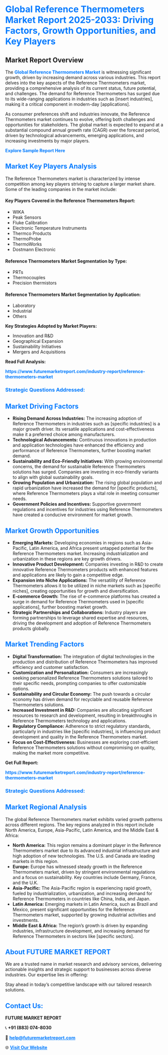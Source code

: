 <h1 style="color: #007BFF;">Global Reference Thermometers Market Report 2025-2033: Driving Factors, Growth Opportunities, and Key Players</h1>

<section id="overview">
<h2>Market Report Overview</h2>
<p>The <a href="https://www.futuremarketreport.com/industry-report/reference-thermometers-market" style="color: #007BFF; text-decoration: none;"><strong>Global Reference Thermometers Market</strong></a> is witnessing significant growth, driven by increasing demand across various industries. This report delves into the key aspects of the Reference Thermometers market, providing a comprehensive analysis of its current status, future potential, and challenges. The demand for Reference Thermometers has surged due to its wide-ranging applications in industries such as [insert industries], making it a critical component in modern-day [applications].</p>
<p>As consumer preferences shift and industries innovate, the Reference Thermometers market continues to evolve, offering both challenges and opportunities for stakeholders. The global market is expected to expand at a substantial compound annual growth rate (CAGR) over the forecast period, driven by technological advancements, emerging applications, and increasing investments by major players.</p>
</section>

<section id="overview">
<p><a href="https://www.futuremarketreport.com/request-sample/reportId=52315" style="color: #007BFF; text-decoration: none;"><strong>Explore Sample Report Here</strong></a></p>
</section>

<section id="key-players">
<h2 style="color: #007BFF;">Market Key Players Analysis</h2>
<p>The Reference Thermometers market is characterized by intense competition among key players striving to capture a larger market share. Some of the leading companies in the market include:</p>
<h4>Key Players Covered in the Reference Thermometers Report:</h4>
<ul><li>WIKA</li><li>Peak Sensors</li><li>Fluke Calibration</li><li>Electronic Temperature Instruments</li><li>Thermco Products</li><li>ThermoProbe</li><li>ThermoWorks</li><li>Dostmann Electronic</li></ul>
<h4>Reference Thermometers Market Segmentation by Type:</h4>
<ul><li>PRTs</li><li>Thermocouples</li><li>Precision thermistors</li></ul>

<h4>Reference Thermometers Market Segmentation by Application:</h4>
<ul><li>Laboratory</li><li>Industrial</li><li>Others</li></ul>
<p><strong>Key Strategies Adopted by Market Players:</strong></p>
<ul>
<li>Innovation and R&D</li>
<li>Geographical Expansion</li>
<li>Sustainability Initiatives</li>
<li>Mergers and Acquisitions</li>
</ul>
</section>

<section>
<p><strong>Read Full Analysis: </strong></p><a href="https://www.futuremarketreport.com/industry-report/reference-thermometers-market" style="color: #007BFF; text-decoration: none;"><strong>https://www.futuremarketreport.com/industry-report/reference-thermometers-market</strong></a>
<h3 style="color: #007BFF;">Strategic Questions Addressed:</h3>
</section>

<section id="driving-factors">
<h2 style="color: #007BFF;">Market Driving Factors</h2>
<ul>
<li><strong>Rising Demand Across Industries:</strong> The increasing adoption of Reference Thermometers in industries such as [specific industries] is a major growth driver. Its versatile applications and cost-effectiveness make it a preferred choice among manufacturers.</li>
<li><strong>Technological Advancements:</strong> Continuous innovations in production and application technologies have enhanced the efficiency and performance of Reference Thermometers, further boosting market demand.</li>
<li><strong>Sustainability and Eco-Friendly Initiatives:</strong> With growing environmental concerns, the demand for sustainable Reference Thermometers solutions has surged. Companies are investing in eco-friendly variants to align with global sustainability goals.</li>
<li><strong>Growing Population and Urbanization:</strong> The rising global population and rapid urbanization have increased the demand for [specific products], where Reference Thermometers plays a vital role in meeting consumer needs.</li>
<li><strong>Government Policies and Incentives:</strong> Supportive government regulations and incentives for industries using Reference Thermometers have created a conducive environment for market growth.</li>
</ul>
</section>

<section id="growth-opportunities">
<h2 style="color: #007BFF;">Market Growth Opportunities</h2>
<ul>
<li><strong>Emerging Markets:</strong> Developing economies in regions such as Asia-Pacific, Latin America, and Africa present untapped potential for the Reference Thermometers market. Increasing industrialization and urbanization in these regions are key growth drivers.</li>
<li><strong>Innovative Product Development:</strong> Companies investing in R&D to create innovative Reference Thermometers products with enhanced features and applications are likely to gain a competitive edge.</li>
<li><strong>Expansion into Niche Applications:</strong> The versatility of Reference Thermometers allows it to be utilized in niche markets such as [specific niches], creating opportunities for growth and diversification.</li>
<li><strong>E-commerce Growth:</strong> The rise of e-commerce platforms has created a surge in demand for Reference Thermometers used in [specific applications], further boosting market growth.</li>
<li><strong>Strategic Partnerships and Collaborations:</strong> Industry players are forming partnerships to leverage shared expertise and resources, driving the development and adoption of Reference Thermometers products globally.</li>
</ul>
</section>

<section id="trending-factors">
<h2 style="color: #007BFF;">Market Trending Factors</h2>
<ul>
<li><strong>Digital Transformation:</strong> The integration of digital technologies in the production and distribution of Reference Thermometers has improved efficiency and customer satisfaction.</li>
<li><strong>Customization and Personalization:</strong> Consumers are increasingly seeking personalized Reference Thermometers solutions tailored to their specific needs, prompting companies to offer customizable options.</li>
<li><strong>Sustainability and Circular Economy:</strong> The push towards a circular economy has driven demand for recyclable and reusable Reference Thermometers solutions.</li>
<li><strong>Increased Investment in R&D:</strong> Companies are allocating significant resources to research and development, resulting in breakthroughs in Reference Thermometers technology and applications.</li>
<li><strong>Regulatory Compliance:</strong> Adherence to strict regulatory standards, particularly in industries like [specific industries], is influencing product development and quality in the Reference Thermometers market.</li>
<li><strong>Focus on Cost-Effectiveness:</strong> Businesses are exploring cost-efficient Reference Thermometers solutions without compromising on quality, making the market more competitive.</li>
</ul>
</section>

<section>
<p><strong>Get Full Report: </strong></p><a href="https://www.futuremarketreport.com/industry-report/reference-thermometers-market" style="color: #007BFF; text-decoration: none;"><strong>https://www.futuremarketreport.com/industry-report/reference-thermometers-market</strong></a>
<h3 style="color: #007BFF;">Strategic Questions Addressed:</h3>
</section>


<section id="regional-analysis">
<h2 style="color: #007BFF;">Market Regional Analysis</h2>
<p>The global Reference Thermometers market exhibits varied growth patterns across different regions. The key regions analyzed in this report include North America, Europe, Asia-Pacific, Latin America, and the Middle East & Africa:</p>
<ul>
<li><strong>North America:</strong> This region remains a dominant player in the Reference Thermometers market due to its advanced industrial infrastructure and high adoption of new technologies. The U.S. and Canada are leading markets in this region.</li>
<li><strong>Europe:</strong> Europe has witnessed steady growth in the Reference Thermometers market, driven by stringent environmental regulations and a focus on sustainability. Key countries include Germany, France, and the U.K.</li>
<li><strong>Asia-Pacific:</strong> The Asia-Pacific region is experiencing rapid growth, fueled by industrialization, urbanization, and increasing demand for Reference Thermometers in countries like China, India, and Japan.</li>
<li><strong>Latin America:</strong> Emerging markets in Latin America, such as Brazil and Mexico, present significant opportunities for the Reference Thermometers market, supported by growing industrial activities and investments.</li>
<li><strong>Middle East & Africa:</strong> The region’s growth is driven by expanding industries, infrastructure development, and increasing demand for Reference Thermometers in sectors like [specific sectors].</li>
</ul>
</section>

<footer>
<h2 style="color: #007BFF;">About FUTURE MARKET REPORT</h2>
<p>We are a trusted name in market research and advisory services, delivering actionable insights and strategic support to businesses across diverse industries. Our expertise lies in offering:</p>

<p>Stay ahead in today’s competitive landscape with our tailored research solutions.</p>

<h2 style="color: #007BFF;">Contact Us:</h2>
<p><strong>FUTURE MARKET REPORT</strong></p>
<p>📞 <strong>+91 (883) 074-8030</strong></p>
<p>📧 <strong><a href="mailto:help@futuremarketreport.com" style="color: #007BFF;">help@futuremarketreport.com</a></strong></p>
<p>🌐 <strong><a href="https://www.futuremarketreport.com/" style="color: #007BFF;">Visit Our Website</a></strong></p>
</footer>